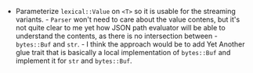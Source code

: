 - Parameterize `lexical::Value` on `<T>` so it is usable for the
  streaming variants.
      - `Parser` won't need to care about the value contens, but it's
        not quite clear to me yet how JSON path evaluator will be able
        to understand the contents, as there is no intersection between
      - `bytes::Buf` and `str`.
      - I think the approach would be to add Yet Another glue trait that
        is basically a local implementation of `bytes::Buf` and implement
        it for `str` and `bytes::Buf`.
